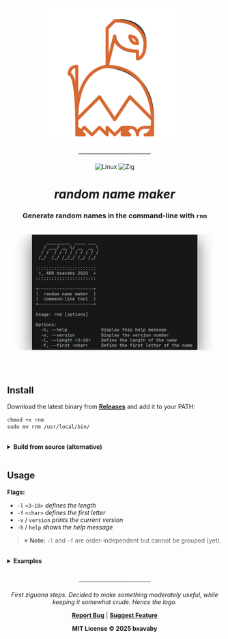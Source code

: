 <div align="center">

<img src="assets/rnml.svg" width="320" alt="rnm logo" />

─────────────────

![Linux](https://img.shields.io/badge/Linux-000000?style=for-the-badge&logo=linux&logoColor=D86830)
![Zig](https://img.shields.io/badge/Zig-%23000000.svg?style=for-the-badge&logo=zig&logoColor=D86830)

# _random name maker_

### Generate random names in the command-line with ```rnm```

<br>

<img src="assets/help.png" width="958" alt="rnm help" />

<br><br>

<div align="left">

## Install

Download the latest binary from [**Releases**](../../releases/latest) and add it to your PATH:

```
chmod +x rnm
sudo mv rnm /usr/local/bin/
```

<br>

<details>
<summary><b>Build from source (alternative)</b></summary>

<br>

```
git clone https://github.com/bxavaby/rnm.git
cd rnm
zig build -Doptimize=ReleaseSmall
sudo mv zig-out/bin/rnm /usr/local/bin/
```

</details>

<br>

## Usage

**Flags:**
- `-l` `<3–10>` _defines the length_ 
- `-f` `<char>` _defines the first letter_
- `-v` / `version` _prints the current version_ 
- `-h` / `help` _shows the help message_

> ※ **Note:** `-l` and `-f` are order-independent but cannot be grouped (yet).

<br>

<details>
<summary><b>Examples</b></summary>

<br>

```
$ rnm
favoda
```

```
$ rnm -l 4
pace
```

```
$ rnm -f l -l 4 && rnm -f e -l 5
losa
ezura
```

</details>

</div>

<br>

─────────────────

*First ziguana steps. Decided to make something moderately useful, while keeping it somewhat crude. Hence the logo.*

**[Report Bug](../../issues)** | **[Suggest Feature](../../issues)**

**MIT License © 2025 bxavaby**

</div>
